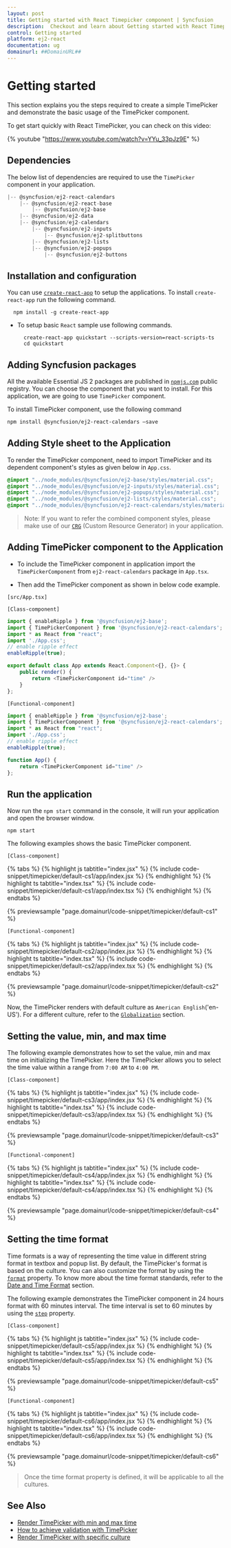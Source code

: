 ```yaml
---
layout: post
title: Getting started with React Timepicker component | Syncfusion
description:  Checkout and learn about Getting started with React Timepicker component of Syncfusion Essential JS 2 and more details.
control: Getting started 
platform: ej2-react
documentation: ug
domainurl: ##DomainURL##
---
```


# Getting started

This section explains you the steps required to create a simple TimePicker and demonstrate the basic usage of the TimePicker component.

To get start quickly with React TimePicker, you can check on this video:

{% youtube "https://www.youtube.com/watch?v=YYu_33pJz9E" %}

## Dependencies

The below list of dependencies are required to use the `TimePicker` component in your application.

```javascript
|-- @syncfusion/ej2-react-calendars
    |-- @syncfusion/ej2-react-base
        |-- @syncfusion/ej2-base
    |-- @syncfusion/ej2-data
    |-- @syncfusion/ej2-calendars
        |-- @syncfusion/ej2-inputs
            |-- @syncfusion/ej2-splitbuttons
        |-- @syncfusion/ej2-lists
        |-- @syncfusion/ej2-popups
            |-- @syncfusion/ej2-buttons
```

## Installation and configuration

You can use [`create-react-app`](https://github.com/facebook/create-react-app) to setup the applications. To install `create-react-app` run the following command.

   ```
     npm install -g create-react-app
   ```

* To setup basic `React` sample use following commands.

    ```
      create-react-app quickstart --scripts-version=react-scripts-ts
      cd quickstart
    ```

## Adding Syncfusion packages

All the available Essential JS 2 packages are published in [`npmjs.com`](https://www.npmjs.com/~syncfusionorg) public registry. You can choose the component that you want to install. For this application, we are going to use `TimePicker` component.

To install TimePicker component, use the following command

```bash
npm install @syncfusion/ej2-react-calendars –save
```

## Adding Style sheet to the Application

To render the TimePicker component, need to import TimePicker and its dependent component's styles as given below in `App.css`.

```css
@import "../node_modules/@syncfusion/ej2-base/styles/material.css";
@import "../node_modules/@syncfusion/ej2-inputs/styles/material.css";
@import "../node_modules/@syncfusion/ej2-popups/styles/material.css";
@import "../node_modules/@syncfusion/ej2-lists/styles/material.css";
@import "../node_modules/@syncfusion/ej2-react-calendars/styles/material.css";
```

>Note: If you want to refer the combined component styles, please make use of our [`CRG`](https://crg.syncfusion.com/) (Custom Resource Generator) in your application.

## Adding TimePicker component to the Application

* To include the TimePicker component in application import the `TimePickerComponent` from `ej2-react-calendars` package in `App.tsx`.

* Then add the TimePicker component as shown in below code example.

`[src/App.tsx]`

`[Class-component]`

```ts
import { enableRipple } from '@syncfusion/ej2-base';
import { TimePickerComponent } from '@syncfusion/ej2-react-calendars';
import * as React from "react";
import './App.css';
// enable ripple effect
enableRipple(true);

export default class App extends React.Component<{}, {}> {
    public render() {
        return <TimePickerComponent id="time" />
    }
};
```

`[Functional-component]`

```ts
import { enableRipple } from '@syncfusion/ej2-base';
import { TimePickerComponent } from '@syncfusion/ej2-react-calendars';
import * as React from "react";
import './App.css';
// enable ripple effect
enableRipple(true);

function App() {
    return <TimePickerComponent id="time" />
};
```

## Run the application

Now run the `npm start` command in the console, it will run your application and open the browser window.

```
npm start
```

The following examples shows the basic TimePicker component.

`[Class-component]`

{% tabs %}
{% highlight js tabtitle="index.jsx" %}
{% include code-snippet/timepicker/default-cs1/app/index.jsx %}
{% endhighlight %}
{% highlight ts tabtitle="index.tsx" %}
{% include code-snippet/timepicker/default-cs1/app/index.tsx %}
{% endhighlight %}
{% endtabs %}

 {% previewsample "page.domainurl/code-snippet/timepicker/default-cs1" %}

`[Functional-component]`

{% tabs %}
{% highlight js tabtitle="index.jsx" %}
{% include code-snippet/timepicker/default-cs2/app/index.jsx %}
{% endhighlight %}
{% highlight ts tabtitle="index.tsx" %}
{% include code-snippet/timepicker/default-cs2/app/index.tsx %}
{% endhighlight %}
{% endtabs %}

 {% previewsample "page.domainurl/code-snippet/timepicker/default-cs2" %}

Now, the TimePicker renders with  default culture as `American English`('en-US'). For a different culture, refer to the
[`Globalization`](./globalization) section.

## Setting the value, min, and max time

The following example demonstrates how to set the value, min and max time on initializing the TimePicker. Here the TimePicker allows you to select the time value within a range from `7:00 AM` to `4:00 PM`.

`[Class-component]`

{% tabs %}
{% highlight js tabtitle="index.jsx" %}
{% include code-snippet/timepicker/default-cs3/app/index.jsx %}
{% endhighlight %}
{% highlight ts tabtitle="index.tsx" %}
{% include code-snippet/timepicker/default-cs3/app/index.tsx %}
{% endhighlight %}
{% endtabs %}

 {% previewsample "page.domainurl/code-snippet/timepicker/default-cs3" %}

`[Functional-component]`

{% tabs %}
{% highlight js tabtitle="index.jsx" %}
{% include code-snippet/timepicker/default-cs4/app/index.jsx %}
{% endhighlight %}
{% highlight ts tabtitle="index.tsx" %}
{% include code-snippet/timepicker/default-cs4/app/index.tsx %}
{% endhighlight %}
{% endtabs %}

 {% previewsample "page.domainurl/code-snippet/timepicker/default-cs4" %}

## Setting the time format

Time formats is a way of representing the time value in different string format in textbox and popup list. By default, the TimePicker's format is based on the culture. You can also customize the format by using the [`format`](https://ej2.syncfusion.com/react/documentation/api/timepicker#format) property. To know more about the time format standards, refer to the [Date and Time Format](https://ej2.syncfusion.com/react/documentation/common/globalization/internationalization#custom-formats) section.

The following example demonstrates the TimePicker component in 24 hours format with 60 minutes interval. The time interval is set to 60 minutes by using the [`step`](https://ej2.syncfusion.com/react/documentation/api/timepicker#step) property.

`[Class-component]`

{% tabs %}
{% highlight js tabtitle="index.jsx" %}
{% include code-snippet/timepicker/default-cs5/app/index.jsx %}
{% endhighlight %}
{% highlight ts tabtitle="index.tsx" %}
{% include code-snippet/timepicker/default-cs5/app/index.tsx %}
{% endhighlight %}
{% endtabs %}

 {% previewsample "page.domainurl/code-snippet/timepicker/default-cs5" %}

`[Functional-component]`

{% tabs %}
{% highlight js tabtitle="index.jsx" %}
{% include code-snippet/timepicker/default-cs6/app/index.jsx %}
{% endhighlight %}
{% highlight ts tabtitle="index.tsx" %}
{% include code-snippet/timepicker/default-cs6/app/index.tsx %}
{% endhighlight %}
{% endtabs %}

 {% previewsample "page.domainurl/code-snippet/timepicker/default-cs6" %}

> Once the time format property is defined, it will be applicable to all the cultures.

## See Also

* [Render TimePicker with min and max time](./time-range)
* [How to achieve validation with TimePicker](./how-to/client-side-validation-using-form-validator)
* [Render TimePicker with specific culture](./globalization)